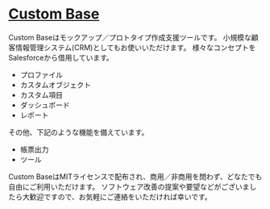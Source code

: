 # [Custom Base](http://custom-base.com/)
Custom Baseはモックアップ／プロトタイプ作成支援ツールです。
小規模な顧客情報管理システム(CRM)としてもお使いいただけます。
様々なコンセプトをSalesforceから借用しています。

- プロファイル
- カスタムオブジェクト
- カスタム項目
- ダッシュボード
- レポート

その他、下記のような機能を備えています。

- 帳票出力
- ツール

Custom BaseはMITライセンスで配布され、商用／非商用を問わず、どなたでも自由にご利用いただけます。
ソフトウェア改善の提案や要望などがございましたら大歓迎ですので、お気軽にご連絡をいただければ幸いです。
